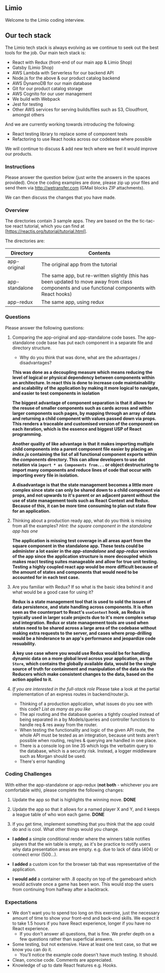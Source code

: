 ## Limio

Welcome to the Limio coding interview.

## Our tech stack

The Limio tech stack is always evolving as we continue to seek out the best tools for the job. Our main tech stack is:

  * React with Redux (front-end of our main app & Limio Shop)
  * Gatsby (Limio Shop)
  * AWS Lambda with Serverless for our backend API
  * Node.js for the above & our product catalog backend
  * AWS DynamoDB for our main database
  * Git for our product catalog storage
  * AWS Cognito for our user management
  * We build with Webpack
  * Jest for testing
  * Other AWS services for serving builds/files such as S3, Cloudfront, amongst others

And we are currently working towards introducing the following:

 * React testing library to replace some of component tests
 * Refactoring to use React hooks across our codebase where possible
 
We will continue to discuss & add new tech where we feel it would improve our products.

### Instructions

Please answer the question below (just write the answers in the spaces provided). Once the coding examples are done, please zip up your files and send them via http://wetransfer.com (GMail blocks ZIP attachments).  

We can then discuss the changes that you have made.

### Overview

The directories contain 3 sample apps. They are based on the the tic-tac-toe react tutorial, which you can find at [https://reactjs.org/tutorial/tutorial.html].

The directories are:

| Directory      | Contents    |
| ---------------|-------------| 
| app-original   | The original app from the tutorial |
| app-standalone | The same app, but re-written slightly (this has been updated to move away from class components and use functional components with React hooks) |
| app-redux      | The same app, using redux |

### Questions

Please answer the following questions:
    
1. Comparing the app-original and app-standalone code bases. The app-standalone code base has put each component in a separate file and directory structure.   
   * Why do you think that was done, what are the advantages / disadvantages?

   **This was done as a decoupling measure which means reducing the level of logical or physical dependency between components within an architecture. In react this is done to increase code maintainability and scalability of the application by making it more logical to navigate, and easier to test components in isolation**

   **The biggest advantage of component separation is that it allows for the resuse of smaller components such as cards across and within larger components such pages, by mapping through an array of data and returning a child component with values passed down via props. This renders a traceable and customised version of the component on each iteration, which is the essence and biggest USP of React programming.**

   **Another quality of like advantage is that it makes importing multiple child components into a parent component file easier by placing an _index.js_ containing the list of all functional component exports within the _components_ directory. This can allow developers to use dot notation via `import * as Components from...` or object destructuring to import many components and reduce lines of code that occur with importing every file in isolation.** 

   **A disadvantage is that the state management becomes a little more complex since state can only be shared down to a child component via props, and not upwards to it's parent or an adjacent parent without the use of state management tools such as React Context and Redux. Because of this, it can be more time consuming to plan out state flow for an application.**


2. Thinking about a production ready app, what do you think is missing from all the examples? *Hint: the square component in the standalone app has one*

   **The application is missing test coverage in all areas apart from the square component in the standalone app. These tests could be administer a lot easier in the _app-standalone_ and _app-redux_ versions of the app since the application structure is more decoupled which makes react testing suites manageable and allow for true unit testing. Testing a highly coupled react app would be more difficult because of the amount of states and components that would need to be accounted for in each test case.**

3. Are you familiar with Redux? If so what is the basic idea behind it and what would be a good case for using it?

   **Redux is a state management tool that is used to sold the issues of data persistence, and state handling across components. It is often seen as the counterpart to React's `useContext` hook, as Redux is typically used in larger scale projects due to it's more complex setup and integration. Redux or state management tools are used when states need to be shared across a large area of the codebase without making extra requests to the server, and cases where prop-drilling would be a hinderance to an app's performance and jeopardize code resuability.**

   **A key use case where you would use Redux would be for handling dynamic data on a more global level across your application, as the `Store`, which contains the globally available data, would be the single source of truth for containment and manipulation of the data via the Reducers which make consistent changes to the data, based on the action applied to it.**

4. *If you are interested in the full-stack role* Please take a look at the partial implementation of an express routes in backend/router.js.
    * Thinking of a production application, what issues do you see with this code? *List as many as you like* 

   - The api routing and the database queries a tightly coupled instead of being separated in a by Models/queries and controller functions to handle req & res away from the router.
   - When testing the functionality and logic of the given API route, the whole API must be tested as an integration, because unit tests aren't possible when routing, req/res & querying are handled in one place.
   - There is a console log on line 35 which logs the verbatim query to the database, which is a security risk. Instead, a logger middleware such as Morgan should be used.
   - There's error handling

### Coding Challenges

With either the app-standalone or app-redux (**not both** - whichever you are comfortable with), please complete the following changes:

1. Update the app so that is highlights the winning move. __DONE__
2. Update the app so that it allows for a named player X and Y, and it keeps a league table of who won each game. 
__DONE__

3. If you get time, implement something that you think that the app could do and is cool. What other things would you change.

- **I added** a simple conditional render where the winners table notifies players that the win table is empty, as it's be practice to notify users why data presentation areas are empty. e.g. due to lack of data (404) or connect error (500...). 

- **I added** a custom icon for the browser tab that was representative of the application.

- **I would add** a container with .8 opacity on top of the gameboard which would activate once a game has been won. This would stop the users from continuing from halfway after a backtrack.

### Expectations
 * We don't want you to spend too long on this exercise, just the necessary amount of time to show your front-end and back-end skills. We expect it to take 1.5 hours if you have React experience, longer if you have no React experience. 
    * If you don't answer all questions, that is fine. We prefer depth on a few questions rather than superficial answers.
 * Some testing, but not extensive. Have at least one test case, so that we know you can do it. 
    * You'll notice the example code doesn't have much testing. It should.
 * Clean, concise code. Comments are appreciated.
 * Knowledge of up to date React features e.g. Hooks.




    
      
    
    

 





